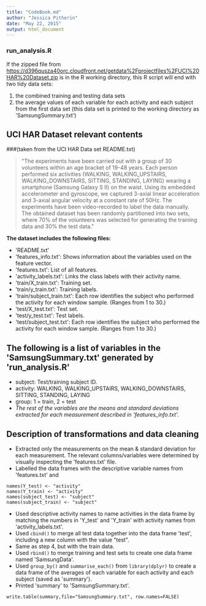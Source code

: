 ```yaml
---
title: "CodeBook.md"
author: "Jessica Pitherin"
date: "May 22, 2015"
output: html_document
---
```


### run_analysis.R

If the zipped file from https://d396qusza40orc.cloudfront.net/getdata%2Fprojectfiles%2FUCI%20HAR%20Dataset.zip is in the R working directory, this R script will end with two tidy data sets:  
1. the combined training and testing data sets  
2. the average values of each variable for each activity and each subject from the first data set (this data set is printed to the working directory as 'SamsungSummary.txt')  
  
## UCI HAR Dataset relevant contents 
###(taken from the UCI HAR Data set README.txt)  

>"The experiments have been carried out with a group of 30 volunteers within an age bracket of 19-48 years. Each person performed six activities (WALKING, WALKING_UPSTAIRS, WALKING_DOWNSTAIRS, SITTING, STANDING, LAYING) wearing a smartphone (Samsung Galaxy S II) on the waist. Using its embedded accelerometer and gyroscope, we captured 3-axial linear acceleration and 3-axial angular velocity at a constant rate of 50Hz. The experiments have been video-recorded to label the data manually. The obtained dataset has been randomly partitioned into two sets, where 70% of the volunteers was selected for generating the training data and 30% the test data."

**The dataset includes the following files:**  
* 'README.txt'  
* 'features_info.txt': Shows information about the variables used on the feature vector.  
* 'features.txt': List of all features.  
* 'activity_labels.txt': Links the class labels with their activity name.  
* 'train/X_train.txt': Training set.  
* 'train/y_train.txt': Training labels.  
* 'train/subject_train.txt': Each row identifies the subject who performed the activity for each window sample. (Ranges from 1 to 30.)  
* 'test/X_test.txt': Test set.  
* 'test/y_test.txt': Test labels.   
* 'test/subject_test.txt': Each row identifies the subject who performed the activity for each window sample. (Ranges from 1 to 30.)    

## The following is a list of variables in the 'SamsungSummary.txt' generated by 'run_analysis.R'
* subject: Test/training subject ID.  
* activity: WALKING, WALKING_UPSTAIRS, WALKING_DOWNSTAIRS, SITTING, STANDING, LAYING  
* group: 1 = train, 2 = test  
* *The rest of the variables are the means and standard deviations extracted for each measurement described in 'features_info.txt'.*  

## Description of transformations and data cleaning  
* Extracted only the measurements on the mean & standard deviation for each measurement. The relevant columns/variables were determined by visually inspecting the 'features.txt' file.  
* Labelled the data frames with the descriptive variable names from 'features.txt' and 
```{r}
names(Y_test) <- "activity"
names(Y_train) <- "activity"
names(subject_test) <- "subject"
names(subject_train) <- "subject"
```
* Used descriptive activity names to name activities in the data frame by matching the numbers in 'Y_test' and 'Y_train' with activity names from 'activity_labels.txt'.  
* Used `cbind()` to merge all test data together into the data frame 'test', including a new column with the value "test".  
* Same as step 4, but with the train data.  
* Used `rbind()` to merge training and test sets to create one data frame named 'SamsungData'.  
* Used `group_by()` and `summarise_each()` from `library(dplyr)` to create a data frame of the averages of each variable for each activity and each subject (saved as 'summary').  
* Printed 'summary' to 'SamsungSummary.txt'.
```{r}
write.table(summary,file="SamsungSummary.txt", row.names=FALSE)
```
